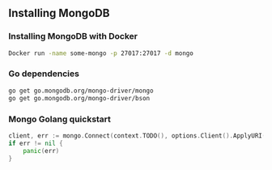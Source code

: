 ## Installing MongoDB

### Installing MongoDB with Docker

```sh
Docker run -name some-mongo -p 27017:27017 -d mongo
```

### Go dependencies

```sh
go get go.mongodb.org/mongo-driver/mongo
go get go.mongodb.org/mongo-driver/bson
```

### Mongo Golang quickstart

```go
client, err := mongo.Connect(context.TODO(), options.Client().ApplyURI("mongodb://localhost:27017"))
if err != nil {
	panic(err)
}
```